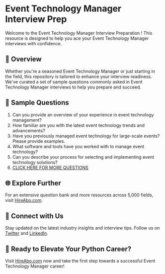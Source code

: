 # Event Technology Manager Interview Prep

Welcome to the Event Technology Manager Interview Preparation ! This resource is designed to help you ace your Event Technology Manager interviews with confidence.

## 🚀 Overview

Whether you're a seasoned Event Technology Manager or just starting in the field, this repository is tailored to enhance your interview readiness. We've curated a set of sample questions commonly asked in Event Technology Manager interviews to help you prepare and succeed.

## 📝 Sample Questions

1. Can you provide an overview of your experience in event technology management?
2. How familiar are you with the latest event technology trends and advancements?
3. Have you previously managed event technology for large-scale events? Please provide examples.
4. What software and tools have you worked with to manage event technology?
5. Can you describe your process for selecting and implementing event technology solutions?
6. [CLICK HERE FOR MORE QUESTIONS](https://hireabo.com/job/11_3_19/Event%20Technology%20Manager)

## 🌐 Explore Further

For an extensive question bank and more resources across 5,000 fields, visit [HireAbo.com](https://www.hireabo.com).

## 📱 Connect with Us

Stay updated on the latest industry insights and interview tips. Follow us on [Twitter](https://twitter.com/hireabo) and [LinkedIn](https://www.linkedin.com/in/hire-abo-3609972a8/).

## 🚀 Ready to Elevate Your Python Career?

Visit [HireAbo.com](https://www.hireabo.com) now and take the first step towards a successful Event Technology Manager career!